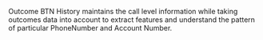 Outcome BTN History maintains the call level information while taking outcomes data into account to extract features and understand the pattern of particular PhoneNumber and Account Number.
